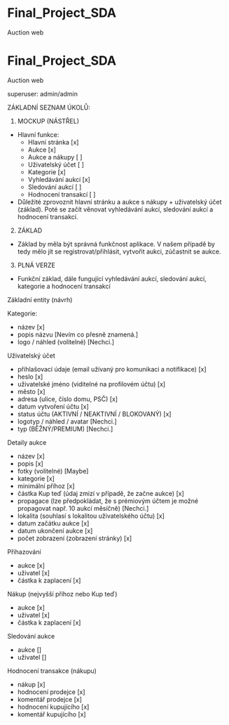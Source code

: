 # Final_Project_SDA
Auction web
# Final_Project_SDA
Auction web

superuser: admin/admin

ZÁKLADNÍ SEZNAM ÚKOLŮ: 

1. MOCKUP (NÁSTŘEL)
- Hlavní funkce:
  - Hlavní stránka [x]
  - Aukce [x]
  - Aukce a nákupy [ ]
  - Uživatelský účet [ ]
  - Kategorie [x]
  - Vyhledávání aukcí [x]
  - Sledování aukcí [ ]
  - Hodnocení transakcí [ ]
- Důležité zprovoznit hlavní stránku a aukce s nákupy + uživatelský účet (základ). Poté se začít věnovat vyhledávání aukcí, sledování aukcí a hodnocení transakcí.

2. ZÁKLAD
- Základ by měla být správná funkčnost aplikace. V našem případě by tedy mělo jít se registrovat/přihlásit, vytvořit aukci, zúčastnit se aukce.

3. PLNÁ VERZE
- Funkční základ, dále fungující vyhledávání aukcí, sledování aukcí, kategorie a hodnocení transakcí

Základní entity (návrh)

Kategorie:
- název [x]
- popis názvu [Nevím co přesně znamená.]
- logo / náhled (volitelné) [Nechci.]

Uživatelský účet
- přihlašovací údaje (email užívaný pro komunikaci a notifikace) [x] 
- heslo [x]
- uživatelské jméno (viditelné na profilovém účtu) [x]
- město [x]
- adresa (ulice, číslo domu, PSČ) [x]
- datum vytvoření účtu [x]
- status účtu (AKTIVNÍ / NEAKTIVNÍ / BLOKOVANÝ) [x]
- logotyp / náhled / avatar [Nechci.]
- typ (BĚŽNÝ/PREMIUM) [Nechci.]

Detaily aukce 
- název [x]
- popis [x]
- fotky (volitelné) [Maybe]
- kategorie [x]
- minimální příhoz [x]
- částka Kup teď (údaj zmizí v případě, že začne aukce) [x]
- propagace (lze předpokládat, že s prémiovým účtem je možné propagovat např. 10 aukcí měsíčně) [Nechci.]
- lokalita (souhlasí s lokalitou uživatelského účtu) [x]
- datum začátku aukce [x]
- datum ukončení aukce [x]
- počet zobrazení (zobrazení stránky) [x]

Přihazování
- aukce [x]
- uživatel [x]
- částka k zaplacení [x]

Nákup (nejvyšší příhoz nebo Kup teď)
- aukce [x]
- uživatel [x]
- částka k zaplacení [x]

Sledování aukce
- aukce []
- uživatel []

Hodnocení transakce (nákupu)
- nákup [x]
- hodnocení prodejce [x]
- komentář prodejce [x]
- hodnocení kupujícího [x]
- komentář kupujícího [x]